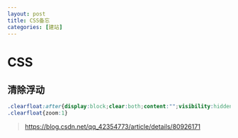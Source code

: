 ```yaml
---
layout: post
title: CSS备忘
categories: [建站]
---
```


# CSS

## 清除浮动

```css
.clearfloat:after{display:block;clear:both;content:"";visibility:hidden;height:0}
.clearfloat{zoom:1}
```

> <https://blog.csdn.net/qq_42354773/article/details/80926171>